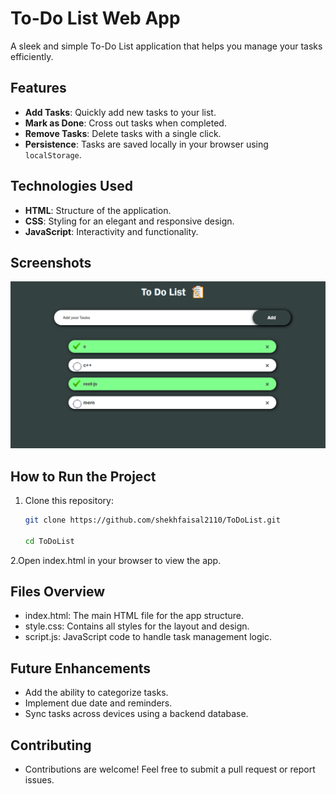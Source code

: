 # To-Do List Web App

A sleek and simple To-Do List application that helps you manage your tasks efficiently. 

## Features
- **Add Tasks**: Quickly add new tasks to your list.
- **Mark as Done**: Cross out tasks when completed.
- **Remove Tasks**: Delete tasks with a single click.
- **Persistence**: Tasks are saved locally in your browser using `localStorage`.

## Technologies Used
- **HTML**: Structure of the application.
- **CSS**: Styling for an elegant and responsive design.
- **JavaScript**: Interactivity and functionality.

## Screenshots

![App Screenshot](https://github.com/shekhfaisal2110/ToDoList/blob/c32529f4269e71e03a60646254504baca6c58e96/img/Screenshot%202025-01-09%20213302.png)

## How to Run the Project
1. Clone this repository:
   ```bash
   git clone https://github.com/shekhfaisal2110/ToDoList.git
   
   cd ToDoList

2.Open index.html in your browser to view the app.

## Files Overview
- index.html: The main HTML file for the app structure.
- style.css: Contains all styles for the layout and design.
- script.js: JavaScript code to handle task management logic.

## Future Enhancements
- Add the ability to categorize tasks.
- Implement due date and reminders.
- Sync tasks across devices using a backend database.

## Contributing
- Contributions are welcome! Feel free to submit a pull request or report issues.
